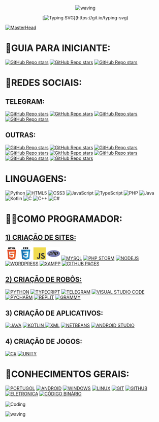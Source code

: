 <div align="center" >
 
![waving](https://capsule-render.vercel.app/api?type=waving&height=90&color=gradient)
 
[![Typing SVG](https://readme-typing-svg.herokuapp.com?font=Mouse+Memoirs&size=65&pause=500&color=0711FF&vCenter=true&width=600&height=70&lines=👋OLÁ+USUÁRIO!;😎EU+SOU+O+VILHALVA!;💻UM+BOM+PROGRAMADOR...;🌝FULL+STACK!)](https://git.io/typing-svg)
</div>

[![MasterHead](https://visme.co/blog/wp-content/uploads/2019/10/animated-presentation-software-header.gif)]()

# 👶GUIA PARA INICIANTE:
[![GitHub Repo stars](https://img.shields.io/badge/VILHALVA-REPOSITÓRIOS-03A9F4?logo=github)](https://github.com/VILHALVA?tab=repositories)
[![GitHub Repo stars](https://img.shields.io/badge/-SE%20FOR%20NOVATO%20CRIQUE%20AQUI!-blue)](https://github.com/VILHALVA/CURSO-DE-ALGORITMO)
[![GitHub Repo stars](https://img.shields.io/badge/ENTRE%20NO-SITE-df1010?logo=google)](https://vilhalva.github.io/STYLER/STYLER.html)

# 🌚REDES SOCIAIS:
## TELEGRAM:
[![GitHub Repo stars](https://img.shields.io/badge/ENTRE%20EM-CONTATO-03A9F4?logo=telegram)](https://t.me/VILHALVA20_BOT)
[![GitHub Repo stars](https://img.shields.io/badge/CODIGOS-GRUPO-03A9F4?logo=telegram)](https://t.me/CODIGOGP)
[![GitHub Repo stars](https://img.shields.io/badge/CODIGOS-CANAL-03A9F4?logo=telegram)](https://t.me/CODIGOCN) 
[![GitHub Repo stars](https://img.shields.io/badge/PARCERIA-SUPERCHATS-03A9F4?logo=telegram)](https://t.me/DIVULGACAO2023) <br>

## OUTRAS:
[![GitHub Repo stars](https://img.shields.io/badge/MEU%20PERFIL-GITHUB-03A9F4?logo=github)](https://github.com/VILHALVA)
[![GitHub Repo stars](https://img.shields.io/badge/MEU-CANAL-03A9F4?logo=youtube)](https://www.youtube.com/channel/UCmSPU_gp3NA7a8pb5Iwy3lQ)
[![GitHub Repo stars](https://img.shields.io/badge/MEU-FACEBOOK-03A9F4?logo=facebook)](https://facebook.com/VILHALVA100)
[![GitHub Repo stars](https://img.shields.io/badge/MEU-TIKTOK-03A9F4?logo=tiktok)](https://www.tiktok.com/@vilhalva100?is_from_webapp=1&sender_device=pc)
[![GitHub Repo stars](https://img.shields.io/badge/MEU-REDDIT-03A9F4?logo=reddit)](https://www.reddit.com/user/vilhalva100)
[![GitHub Repo stars](https://img.shields.io/badge/MEU-TWITTER-03A9F4?logo=twitter)](https://twitter.com/VILHALVA100)
[![GitHub Repo stars](https://img.shields.io/badge/MEU-INSTAGRAM-03A9F4?logo=instagram)](https://www.instagram.com/vilhalva100/)
[![GitHub Repo stars](https://img.shields.io/badge/CANAL%20NO-KWAI-03A9F4?logo=google)](https://kwai-video.com/u/@vilhalva100/fCCRkLd8)

# LINGUAGENS:
![Python](https://img.shields.io/badge/PYTHON-14354C?style=flat-square&logo=python&logoColor=white)
![HTML5](https://img.shields.io/badge/-HTML-E34F26?style=flat-square&logo=html5&logoColor=white)
![CSS3](https://img.shields.io/badge/-CSS-1572B6?style=flat-square&logo=css3)
![JavaScript](https://img.shields.io/badge/-JAVASCRIPT-black?style=flat-square&logo=javascript)
![TypeScript](https://img.shields.io/badge/-TYPESCRIPT-007ACC?style=flat-square&logo=typescript&logoColor=white)
![PHP](https://img.shields.io/badge/PHP-777BB4?style=flat-square&logo=php&logoColor=white)
![Java](https://img.shields.io/badge/-JAVA-b07219?style=flat-square&logo=java)
![Kotlin](https://img.shields.io/badge/KOTLIN-14354C?style=flat-square&logo=kotlin&logoColor=white)
![C](https://img.shields.io/badge/C-00599C?style=flat-square&logo=c&logoColor=white)
![C++](https://img.shields.io/badge/C%2B%2B-00599C?style=flat-square&logo=c%2B%2B&logoColor=white)
![C#](https://img.shields.io/badge/C%23-%23239120.svg?style=flat-square&logo=c-sharp&logoColor=white)

# 👨‍💻COMO PROGRAMADOR:
## [1) CRIAÇÃO DE SITES:](https://github.com/VILHALVA/CURSO-DE-HTML-CSS-JS)
<a href="https://github.com/VILHALVA/CURSO-DE-HTML-CSS-JS" target="_blank" rel="noreferrer"> <img src="https://raw.githubusercontent.com/devicons/devicon/master/icons/html5/html5-original-wordmark.svg" alt="HTML" width="40" height="40"/></a> 
<a href="https://github.com/VILHALVA/CURSO-DE-HTML-CSS-JS" target="_blank" rel="noreferrer"><img src="https://raw.githubusercontent.com/devicons/devicon/master/icons/css3/css3-original-wordmark.svg" alt="CSS" width="40" height="40"/></a> 
<a href="https://github.com/VILHALVA/CURSO-DE-JAVASCRIPT" target="_blank" rel="noreferrer"> <img src="https://raw.githubusercontent.com/devicons/devicon/master/icons/javascript/javascript-original.svg" alt="JAVASCRIPT" width="40" height="40"/></a>
<a href="https://www.php.net" target="_blank" rel="noreferrer"><img src="https://raw.githubusercontent.com/devicons/devicon/master/icons/php/php-original.svg" alt="PHP" width="40" height="40"/></a> 
<a href="https://www.jetbrains.com/datagrip/features/mysql.html?source=google&medium=cpc&campaign=15034928143&term=mysql%20database&content=555193029526&gad=1&gclid=CjwKCAjw04yjBhApEiwAJcvNoahL3qw75El-chd3PfGLPy1Fum2QSxWzdmqTz3XC81wU2OfgkFR-SBoCuM4QAvD_BwE" target="_blank" rel="noreferrer"><img src="https://styles.redditmedia.com/t5_2qm6k/styles/communityIcon_dhjr6guc03x51.png?width=256&s=3e825b7205c7f497d4695028e358d26ee359f84b" alt="MYSQL" width="40" height="40"/></a> 
<a href="https://www.jetbrains.com/phpstorm/promo/?source=google&medium=cpc&campaign=14335686198&term=phpstorm&content=604024578915&gad=1&gclid=CjwKCAjw04yjBhApEiwAJcvNodJJSRvn5GkKrcAkTmu9UAKn2DdQ4RhuWb86Bn6_1mxa8torGAik5BoCEBkQAvD_BwE" target="_blank" rel="noreferrer"><img src="https://dashboard.snapcraft.io/site_media/appmedia/2017/11/webide.ico_HA9tBL0.png" alt="PHP STORM" width="40" height="40"/></a>
<a href="https://nodejs.org/pt-br/download/package-manager" target="_blank" rel="noreferrer"><img src="https://dashboard.snapcraft.io/site_media/appmedia/2018/05/Artboard_4.png" alt="NODEJS" width="40" height="40"/></a>
<a href="https://youtube.com/playlist?list=PLHz_AreHm4dmDP_RWdiKekjTEmCuq_MW2" target="_blank" rel="noreferrer"><img src="https://ps.w.org/reactpress/assets/icon-256x256.png?rev=2471443" alt="WORDPRESS" width="40" height="40"/></a>
<a href="https://www.apachefriends.org/pt_br/index.html" target="_blank" rel="noreferrer"><img src="https://static-00.iconduck.com/assets.00/xampp-icon-256x256-yyclalg7.png" alt="XAMPP" width="40" height="40"/></a>
<a href="https://pages.github.com/" target="_blank" rel="noreferrer"><img src="https://wowmoron.files.wordpress.com/2013/10/github.png" alt="GITHUB PAGES" width="40" height="40"/></a>

## [2) CRIAÇÃO DE ROBÔS:](https://github.com/VILHALVA/TELEGRAM-BOT)
<a href="https://github.com/VILHALVA/CURSO-DE-PYTHON" target="_blank" rel="noreferrer"><img src="https://cdn.ccdc.cam.ac.uk/content/images/products/Product-Python.png" alt="PYTHON" width="40" height="40"/></a>
<a href="https://www.typescriptlang.org/" target="_blank" rel="noreferrer"> <img src="https://cdn.iconscout.com/icon/free/png-256/free-typescript-1174965.png" alt="TYPECRIPT" width="40" height="40"/></a>
<a href="https://github.com/VILHALVA/TELEGRAM-BOT" target="_blank" rel="noreferrer"><img src="https://osx.telegram.org/updates/site/logo.png" alt="TELEGRAM" width="40" height="40"/></a>
<a href="https://visualstudio.microsoft.com/pt-br/" target="_blank" rel="noreferrer"><img src="https://code.visualstudio.com/assets/apple-touch-icon.png" alt="VISUAL STUDIO CODE" width="40" height="40"/></a>
<a href="https://www.jetbrains.com/pt-br/pycharm/" target="_blank" rel="noreferrer"><img src="https://dashboard.snapcraft.io/site_media/appmedia/2017/05/pycharm_logo_256.png" alt="PYCHARM" width="40" height="40"/></a>
<a href="https://replit.com" target="_blank" rel="noreferrer"><img src="https://logo.clearbit.com/https://replit.com/" alt="REPLIT" width="40" height="40"/></a>
<a href="https://grammy.dev/" target="_blank" rel="noreferrer"><img src="https://grammy.dev/images/Y.png" alt="GRAMMY" width="40" height="40"/></a>

## 3) CRIAÇÃO DE APLICATIVOS:
<a href="https://github.com/VILHALVA/CURSO-DE-JAVA" target="_blank" rel="noreferrer"><img src="https://gabrielaugusto.me/wp-content/uploads/2021/06/Java_Logo.png" alt="JAVA" width="40" height="40"/></a> 
<a href="https://github.com/VILHALVA/CURSO-DE-KOTLIN" target="_blank" rel="noreferrer"> <img src="https://www.vectorlogo.zone/logos/kotlinlang/kotlinlang-icon.svg" alt="KOTLIN" width="40" height="40"/> </a> <a href="https://laravel.com/" target="_blank" rel="noreferrer">
<a href="https://learn.microsoft.com/en-us/dotnet/csharp/language-reference/xmldoc/" target="_blank" rel="noreferrer"><img src="https://pt.seaicons.com/wp-content/uploads/2015/07/Other-xml-icon.png" alt="XML" width="40" height="40"/></a> 
<a href="https://netbeans.apache.org/download/index.html" target="_blank" rel="noreferrer"><img src="https://dashboard.snapcraft.io/site_media/appmedia/2018/11/frame256.png" alt="NETBEANS" width="40" height="40"/></a>
<a href="https://developer.android.com/studio?gclid=CjwKCAjw04yjBhApEiwAJcvNoeYTkqG9gsZ3Fz001O7AymzVmmZ_qAvUwB29as0uAaruhi6lW3mAwRoCH3QQAvD_BwE&gclsrc=aw.ds" target="_blank" rel="noreferrer"><img src="https://developer.android.com/static/studio/images/android-studio-canary.svg" alt="ANDROID STUDIO" width="40" height="40"/></a>

## 4) CRIAÇÃO DE JOGOS:
 <a href="https://learn.microsoft.com/pt-br/dotnet/csharp/" target="_blank" rel="noreferrer"><img src="https://d1v8cmtpnjamtp.cloudfront.net/courses/DPCS/logo_1645636333881.svg" alt="C#" width="40" height="40"/></a>
<a href="https://unity.com/pages/unity-pro-buy-now?utm_source=google&utm_medium=cpc&utm_campaign=cc_dd_upr_amer_amer-t2_en_pu_sem-gg_acq_br-pr_2023-01_brand-at2_cc3022_ev-br_id:71700000105927803&utm_content=cc_dd_upr_amer_pu_sem_gg_ev-br_pros_x_npd_cpc_kw_sd_all_x_x_brand_id:58700008262791741&utm_term=unity&&&&&gad=1&gclid=CjwKCAjw04yjBhApEiwAJcvNoQwytnYsZSEJgycweY-RYiYbbTkfU22BkHbcnmYuluV1qpwotNl17xoC3u8QAvD_BwE&gclsrc=aw.ds" target="_blank" rel="noreferrer"><img src="https://www.moosoft.com/wp-content/uploads/2022/09/Unity-1.png" alt="UNITY" width="40" height="40"/></a>

# 🤙CONHECIMENTOS GERAIS:
<a href="https://portugol.sourceforge.io/" target="_blank" rel="noreferrer"><img src="https://portugol.sourceforge.io/assets/images/favicon.ico" alt="PORTUGOL" width="40" height="40"/></a>
<a href="https://developer.android.com/docs?hl=pt-br" target="_blank" rel="noreferrer"><img src="https://www.hardware.com.br/static/20110413/m55ac8604.png?fm=png&ixlib=php-3.3.0" alt="ANDROID" width="40" height="40"/></a>
<a href="https://www.microsoft.com" target="_blank" rel="noreferrer"><img src="https://www.wikihow.com/images_en/b/b3/Windowswindows7_start.png" alt="WINDOWS" width="40" height="40"/></a>
<a href="https://www.linux.org/" target="_blank" rel="noreferrer"><img src="https://www.dltec.com.br/blog/wp-content/uploads/2012/09/linux-icon-1.png" alt="LINUX" width="40" height="40"/></a>
<a href="https://git-scm.com/" target="_blank" rel="noreferrer"><img src="https://git-scm.com/images/logos/downloads/Git-Icon-1788C.png" alt="GIT" width="40" height="40"/></a>
<a href="https://github.com/" target="_blank" rel="noreferrer"><img src="https://cdn.pixabay.com/photo/2022/01/30/13/33/github-6980894_1280.png" alt="GITHUB" width="40" height="40"/></a>
<a href="https://appadvice.com/app/eletr-c3-b4nica-multimarcas/1614024652" target="_blank" rel="noreferrer"><img src="https://is4-ssl.mzstatic.com/image/thumb/Purple126/v4/a5/9c/ed/a59cedab-40a9-3d8d-4c12-4dd5eed4abde/source/256x256bb.jpg" alt="ELETRONICA" width="40" height="40"/></a>
<a href="https://www.invertexto.com/codigo-binario" target="_blank" rel="noreferrer"><img src="https://cdn-icons-png.flaticon.com/128/626/626570.png" alt="CÓDIGO BINÁRIO" width="40" height="40"/></a><br>
 
<img align="center" alt="Coding" width="400" src="https://miro.medium.com/max/680/0*7Q3yvSIv_t0ioJ-Z.gif"/><br>
 
![waving](https://capsule-render.vercel.app/api?type=waving&height=90&color=gradient)

